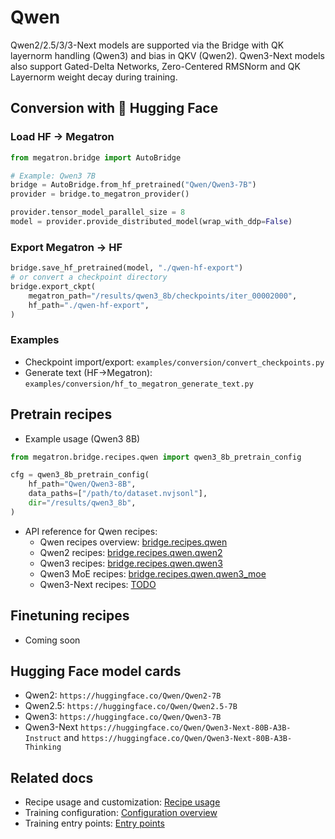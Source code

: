 # Qwen

Qwen2/2.5/3/3-Next models are supported via the Bridge with QK layernorm handling (Qwen3) and bias in QKV (Qwen2).
Qwen3-Next models also support Gated-Delta Networks, Zero-Centered RMSNorm and QK Layernorm weight decay during training.

## Conversion with 🤗 Hugging Face

### Load HF → Megatron
```python
from megatron.bridge import AutoBridge

# Example: Qwen3 7B
bridge = AutoBridge.from_hf_pretrained("Qwen/Qwen3-7B")
provider = bridge.to_megatron_provider()

provider.tensor_model_parallel_size = 8
model = provider.provide_distributed_model(wrap_with_ddp=False)
```

### Export Megatron → HF
```python
bridge.save_hf_pretrained(model, "./qwen-hf-export")
# or convert a checkpoint directory
bridge.export_ckpt(
    megatron_path="/results/qwen3_8b/checkpoints/iter_00002000",
    hf_path="./qwen-hf-export",
)
```

### Examples
- Checkpoint import/export: `examples/conversion/convert_checkpoints.py`
- Generate text (HF→Megatron): `examples/conversion/hf_to_megatron_generate_text.py`

## Pretrain recipes
- Example usage (Qwen3 8B)
```python
from megatron.bridge.recipes.qwen import qwen3_8b_pretrain_config

cfg = qwen3_8b_pretrain_config(
    hf_path="Qwen/Qwen3-8B",
    data_paths=["/path/to/dataset.nvjsonl"],
    dir="/results/qwen3_8b",
)
```

- API reference for Qwen recipes:
  - Qwen recipes overview: [bridge.recipes.qwen](../../apidocs/bridge/bridge.recipes.qwen.md)
  - Qwen2 recipes: [bridge.recipes.qwen.qwen2](../../apidocs/bridge/bridge.recipes.qwen.qwen2.md)
  - Qwen3 recipes: [bridge.recipes.qwen.qwen3](../../apidocs/bridge/bridge.recipes.qwen.qwen3.md)
  - Qwen3 MoE recipes: [bridge.recipes.qwen.qwen3_moe](../../apidocs/bridge/bridge.recipes.qwen.qwen3_moe.md)
  - Qwen3-Next recipes: [TODO]()

## Finetuning recipes
- Coming soon

## Hugging Face model cards
- Qwen2: `https://huggingface.co/Qwen/Qwen2-7B`
- Qwen2.5: `https://huggingface.co/Qwen/Qwen2.5-7B`
- Qwen3: `https://huggingface.co/Qwen/Qwen3-7B`
- Qwen3-Next `https://huggingface.co/Qwen/Qwen3-Next-80B-A3B-Instruct` and `https://huggingface.co/Qwen/Qwen3-Next-80B-A3B-Thinking`

## Related docs
- Recipe usage and customization: [Recipe usage](../../recipe-usage.md)
- Training configuration: [Configuration overview](../../training/config-container-overview.md)
- Training entry points: [Entry points](../../training/entry-points.md)
